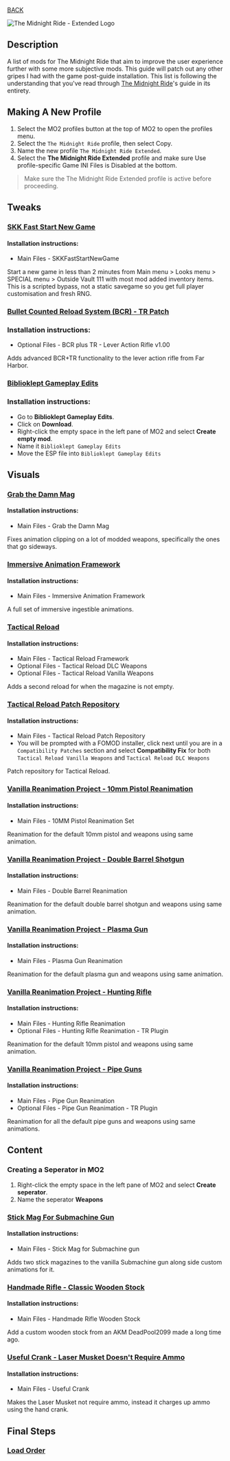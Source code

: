 
[BACK](..)

![The Midnight Ride - Extended Logo](./img/branding/tmr-extended.png)

## Description
A list of mods for The Midnight Ride that aim to improve the user experience further with some more subjective mods. This guide will patch out any other gripes I had with the game post-guide installation. This list is following the understanding that you've read through [The Midnight Ride](https://themidnightride.moddinglinked.com)'s guide in its entirety.

## Making A New Profile
1. Select the MO2 profiles button at the top of MO2 to open the profiles menu.
2. Select the `The Midnight Ride` profile, then select Copy.
3. Name the new profile `The Midnight Ride Extended`.
4. Select the **The Midnight Ride Extended** profile and make sure Use profile-specific Game INI Files is Disabled at the bottom.

> Make sure the The Midnight Ride Extended profile is active before proceeding.

## Tweaks

### [SKK Fast Start New Game](https://www.nexusmods.com/fallout4/mods/29227)

#### Installation instructions:
- Main Files - SKKFastStartNewGame

Start a new game in less than 2 minutes from Main menu > Looks menu > SPECIAL menu > Outside Vault 111 with most mod added inventory items. This is a scripted bypass, not a static savegame so you get full player customisation and fresh RNG.

### [Bullet Counted Reload System (BCR) - TR Patch](https://www.nexusmods.com/fallout4/mods/41178)

### Installation instructions:
- Optional Files - BCR plus TR - Lever Action Rifle v1.00

Adds advanced BCR+TR functionality to the lever action rifle from Far Harbor.

### [Biblioklept Gameplay Edits](https://biblioklept.github.io/mods/fallout4/)

### Installation instructions:
- Go to **Biblioklept Gameplay Edits**.
- Click on **Download**.
- Right-click the empty space in the left pane of MO2 and select **Create empty mod**.
- Name it `Biblioklept Gameplay Edits`
- Move the ESP file into `Biblioklept Gameplay Edits`

## Visuals

### [Grab the Damn Mag](https://www.nexusmods.com/fallout4/mods/17299)

#### Installation instructions:
- Main Files - Grab the Damn Mag

Fixes animation clipping on a lot of modded weapons, specifically the ones that go sideways.

### [Immersive Animation Framework](https://www.nexusmods.com/fallout4/mods/50555)

#### Installation instructions:
- Main Files - Immersive Animation Framework

A full set of immersive ingestible animations.

### [Tactical Reload](https://www.nexusmods.com/fallout4/mods/49444)

#### Installation instructions:
- Main Files - Tactical Reload Framework
- Optional Files - Tactical Reload DLC Weapons
- Optional Files - Tactical Reload Vanilla Weapons

Adds a second reload for when the magazine is not empty.

### [Tactical Reload Patch Repository](https://www.nexusmods.com/fallout4/mods/52619)

#### Installation instructions:
- Main Files - Tactical Reload Patch Repository
- You will be prompted with a FOMOD installer, click next until you are in a `Compatibility Patches` section and select **Compatibility Fix** for both `Tactical Reload Vanilla Weapons` and `Tactical Reload DLC Weapons`

Patch repository for Tactical Reload.

### [Vanilla Reanimation Project - 10mm Pistol Reanimation](https://www.nexusmods.com/fallout4/mods/71932)

#### Installation instructions:
- Main Files - 10MM Pistol Reanimation Set

Reanimation for the default 10mm pistol and weapons using same animation.

### [Vanilla Reanimation Project - Double Barrel Shotgun](https://www.nexusmods.com/fallout4/mods/72640)

#### Installation instructions:
- Main Files - Double Barrel Reanimation

Reanimation for the default double barrel shotgun and weapons using same animation.

### [Vanilla Reanimation Project - Plasma Gun](https://www.nexusmods.com/fallout4/mods/72890)

#### Installation instructions:
- Main Files - Plasma Gun Reanimation

Reanimation for the default plasma gun and weapons using same animation.

### [Vanilla Reanimation Project - Hunting Rifle](https://www.nexusmods.com/fallout4/mods/72959)

#### Installation instructions:
- Main Files - Hunting Rifle Reanimation
- Optional Files - Hunting Rifle Reanimation - TR Plugin

Reanimation for the default 10mm pistol and weapons using same animation.

### [Vanilla Reanimation Project - Pipe Guns](https://www.nexusmods.com/fallout4/mods/72961)

#### Installation instructions:
- Main Files - Pipe Gun Reanimation
- Optional Files - Pipe Gun Reanimation - TR Plugin

Reanimation for all the default pipe guns and weapons using same animations.

## Content

### Creating a Seperator in MO2
1. Right-click the empty space in the left pane of MO2 and select **Create seperator**.
2. Name the seperator **Weapons**

### [Stick Mag For Submachine Gun](https://www.nexusmods.com/fallout4/mods/34516)

#### Installation instructions:
- Main Files - Stick Mag for Submachine gun

Adds two stick magazines to the vanilla Submachine gun along side custom animations for it.

### [Handmade Rifle - Classic Wooden Stock](https://www.nexusmods.com/fallout4/mods/)

#### Installation instructions:
- Main Files - Handmade Rifle Wooden Stock

Add a custom wooden stock from an AKM DeadPool2099 made a long time ago.

### [Useful Crank - Laser Musket Doesn't Require Ammo](https://www.nexusmods.com/fallout4/mods/)

#### Installation instructions:
- Main Files - Useful Crank

Makes the Laser Musket not require ammo, instead it charges up ammo using the hand crank.

## Final Steps

### [Load Order]()